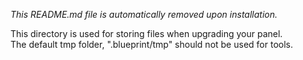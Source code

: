 *This README.md file is automatically removed upon installation.*

This directory is used for storing files when upgrading your panel.\
The default tmp folder, ".blueprint/tmp" should not be used for tools.
